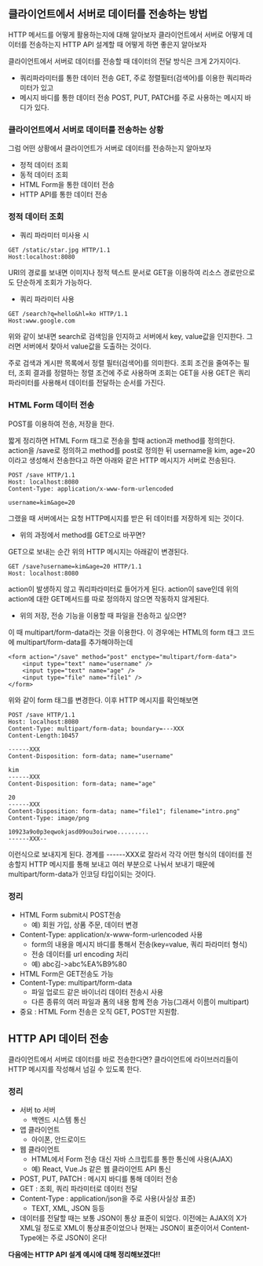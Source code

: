 ## 클라이언트에서 서버로 데이터를 전송하는 방법

HTTP 메서드를 어떻게 활용하는지에 대해 알아보자
클라이언트에서 서버로 어떻게 데이터를 전송하는지 HTTP API 설계할 때 어떻게 하면 좋은지 알아보자

클라이언트에서 서버로 데이터를 전송할 때 데이터의 전달 방식은 크게 2가지이다.
- 쿼리파라미터를 통한 데이터 전송
GET, 주로 정렬필터(검색어)를 이용한 쿼리파라미터가 있고
- 메시지 바디를 통한 데이터 전송
POST, PUT, PATCH를 주로 사용하는 메시지 바디가 있다.

### 클라이언트에서 서버로 데이터를 전송하는 상황

그럼 어떤 상황에서 클라이언트가 서버로 데이터를 전송하는지 알아보자
- 정적 데이터 조회
- 동적 데이터 조회
- HTML Form을 통한 데이터 전송
- HTTP API를 통한 데이터 전송 

### 정적 데이터 조회

- 쿼리 파라미터 미사용 시

```
GET /static/star.jpg HTTP/1.1
Host:localhost:8080
```

URI의 경로를 보내면 이미지나 정적 텍스트 문서로
GET을 이용하여 리소스 경로만으로도 단순하게 조회가 가능하다.

- 쿼리 파라미터 사용

```
GET /search?q=hello&hl=ko HTTP/1.1
Host:www.google.com
```
위와 같이 보내면 search로 검색임을 인지하고 서버에서 key, value값을 인지한다.
그러면 서버에서 찾아서 value값을 도출하는 것이다.

주로 검색과 게시판 목록에서 정렬 필터(검색어)를 의미한다.
조회 조건을 줄여주는 필터, 조회 결과를 정렬하는 정렬 조건에 주로 사용하며
조회는 GET을 사용 GET은 쿼리 파라미터를 사용해서 데이터를 전달하는 순서를 가진다.

### HTML Form 데이터 전송

POST를 이용하여 전송, 저장을 한다.

짧게 정리하면 HTML Form 태그로 전송을 할때 action과 method를 정의한다.
action을 /save로 정의하고 method를 post로 정의한 뒤
username을 kim, age=20이라고 생성해서 전송한다고 하면
아래와 같은 HTTP 메시지가 서버로 전송된다.
```
POST /save HTTP/1.1
Host: localhost:8080
Content-Type: application/x-www-form-urlencoded

username=kim&age=20
```
그랬을 때 서버에서는 요청 HTTP메시지를 받은 뒤 데이터를 저장하게 되는 것이다.

- 위의 과정에서 method를 GET으로 바꾸면?

GET으로 보내는 순간 위의 HTTP 메시지는 아래같이 변경된다.
```
GET /save?username=kim&age=20 HTTP/1.1
Host: localhost:8080
```

action이 발생하지 않고 쿼리파라미터로 들어가게 된다. action이 save인데
위의 action에 대한 GET메서드를 따로 정의하지 않으면 작동하지 않게된다.

- 위의 저장, 전송 기능을 이용할 때 파일을 전송하고 싶으면?

이 때 multipart/form-data라는 것을 이용한다.
이 경우에는 HTML의 form 태그 코드에 multipart/form-data를 추가해야하는데
```
<form action="/save" method="post" enctype="multipart/form-data">
	<input type="text" name="username" />
    <input type="text" name="age" />
    <input type="file" name="file1" />
</form>
```
위와 같이 form 태그를 변경한다. 이후 HTTP 메시지를 확인해보면

```
POST /save HTTP/1.1
Host: localhost:8080
Content-Type: multipart/form-data; boundary=---XXX
Content-Length:10457

------XXX
Content-Disposition: form-data; name="username"

kim
------XXX
Content-Disposition: form-data; name="age"

20
------XXX
Content-Disposition: form-data; name="file1"; filename="intro.png"
Content-Type: image/png

10923a9o0p3eqwokjasd09ou3oirwoe.........
------XXX--
```

이런식으로 보내지게 된다.
경계를 ------XXX로 잘라서 각각 어떤 형식의 데이터를 전송할지 HTTP 메시지를 통해 보내고
여러 부분으로 나눠서 보내기 때문에 multipart/form-data가 인코딩 타입이되는 것이다.

### 정리
- HTML Form submit시 POST전송
	- 예) 회원 가입, 상품 주문, 데이터 변경
- Content-Type: application/x-www-form-urlencoded 사용
	- form의 내용을 메시지 바디를 통해서 전송(key=value, 쿼리 파라미터 형식)
	- 전송 데이터를 url encoding 처리
  - 예) abc김->abc%EA%B9%80
- HTML Form은 GET전송도 가능
- Content-Type: multipart/form-data
	- 파일 업로드 같은 바이너리 데이터 전송시 사용
	- 다른 종류의 여러 파일과 폼의 내용 함께 전송 가능(그래서 이름이 multipart)
- 중요 : HTML Form 전송은 오직 GET, POST만 지원함.

## HTTP API 데이터 전송

클라이언트에서 서버로 데이터를 바로 전송한다면?
클라이언트에 라이브러리들이 HTTP 메시지를 작성해서 넘길 수 있도록 한다.

### 정리

- 서버 to 서버
  - 백엔드 시스템 통신
- 앱 클라이언트
  - 아이폰, 안드로이드
- 웹 클라이언트
  - HTML에서 Form 전송 대신 자바 스크립트를 통한 통신에 사용(AJAX)
  - 예) React, Vue.Js 같은 웹 클라이언트 API 통신
- POST, PUT, PATCH : 메시지 바디를 통해 데이터 전송
- GET : 조회, 쿼리 파라미터로 데이터 전달
- Content-Type : application/json을 주로 사용(사실상 표준)
  - TEXT, XML, JSON 등등
- 데이터를 전달할 때는 보통 JSON이 통상 표준이 되었다. 이전에는 AJAX의 X가 XML일 정도로 XML이 통상표준이었으나 현재는 JSON이 표준이어서 Content-Type에는 주로 JSON이 온다!

**다음에는 HTTP API 설계 예시에 대해 정리해보겠다!!**